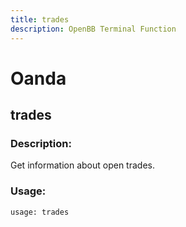 ```yaml
---
title: trades
description: OpenBB Terminal Function
---
```


# Oanda

## trades

### Description: 

Get information about open trades.

### Usage: 
```python
usage: trades
```



